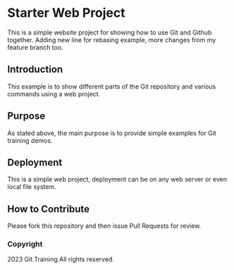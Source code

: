 # Starter Web Project

This is a simple website project for showing how to use Git and Github together. Adding new line for rebasing example, more changes from my feature branch too.

## Introduction

This example is to show different parts of the Git repository and various commands using a web project.

## Purpose 

As stated above, the main purpose is to provide simple examples for Git training demos.
 
## Deployment

This is a simple web project, deployment can be on any web server or even local file system.

## How to Contribute

Please fork this repository and then issue Pull Requests for review.

### Copyright

2023 Git.Training.All rights reserved.